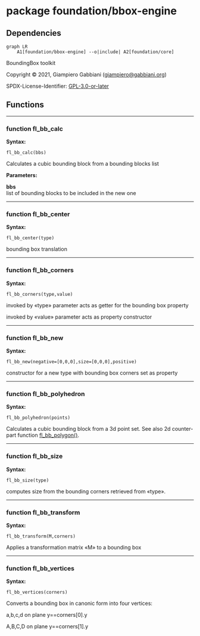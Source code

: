 # package foundation/bbox-engine

## Dependencies

```mermaid
graph LR
    A1[foundation/bbox-engine] --o|include| A2[foundation/core]
```

BoundingBox toolkit

Copyright © 2021, Giampiero Gabbiani (giampiero@gabbiani.org)

SPDX-License-Identifier: [GPL-3.0-or-later](https://spdx.org/licenses/GPL-3.0-or-later.html)


## Functions

---

### function fl_bb_calc

__Syntax:__

```text
fl_bb_calc(bbs)
```

Calculates a cubic bounding block from a bounding blocks list


__Parameters:__

__bbs__  
list of bounding blocks to be included in the new one


---

### function fl_bb_center

__Syntax:__

```text
fl_bb_center(type)
```

bounding box translation

---

### function fl_bb_corners

__Syntax:__

```text
fl_bb_corners(type,value)
```

invoked by «type» parameter acts as getter for the bounding box property

invoked by «value» parameter acts as property constructor


---

### function fl_bb_new

__Syntax:__

```text
fl_bb_new(negative=[0,0,0],size=[0,0,0],positive)
```

constructor for a new type with bounding box corners set as property

---

### function fl_bb_polyhedron

__Syntax:__

```text
fl_bb_polyhedron(points)
```

Calculates a cubic bounding block from a 3d point set.
See also 2d counter-part function [fl_bb_polygon()](2d-engine.md#function-fl_bb_polygon).


---

### function fl_bb_size

__Syntax:__

```text
fl_bb_size(type)
```

computes size from the bounding corners retrieved from «type».

---

### function fl_bb_transform

__Syntax:__

```text
fl_bb_transform(M,corners)
```

Applies a transformation matrix «M» to a bounding box

---

### function fl_bb_vertices

__Syntax:__

```text
fl_bb_vertices(corners)
```

Converts a bounding box in canonic form into four vertices:

a,b,c,d on plane y==corners[0].y

A,B,C,D on plane y==corners[1].y


